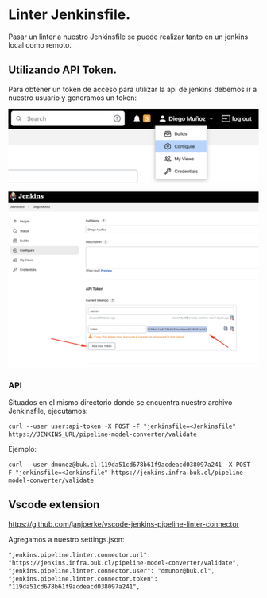 # Linter Jenkinsfile.

Pasar un linter a nuestro Jenkinsfile se puede realizar tanto en un jenkins local como remoto.

## Utilizando API Token.

Para obtener un token de acceso para utilizar la api de jenkins debemos ir a nuestro usuario y generamos un token:

![user-settings](/images/user-settings.png)

![user-settings](/images/api-token.png)

### API

Situados en el mismo directorio donde se encuentra nuestro archivo Jenkinsfile, ejecutamos:

```
curl --user user:api-token -X POST -F "jenkinsfile=<Jenkinsfile" https://JENKINS_URL/pipeline-model-converter/validate
```

Ejemplo:

```
curl --user dmunoz@buk.cl:119da51cd678b61f9acdeacd038097a241 -X POST -F "jenkinsfile=<Jenkinsfile" https://jenkins.infra.buk.cl/pipeline-model-converter/validate
```

## Vscode extension 

https://github.com/janjoerke/vscode-jenkins-pipeline-linter-connector

Agregamos a nuestro settings.json:

```
"jenkins.pipeline.linter.connector.url": "https://jenkins.infra.buk.cl/pipeline-model-converter/validate",
"jenkins.pipeline.linter.connector.user": "dmunoz@buk.cl",
"jenkins.pipeline.linter.connector.token": "119da51cd678b61f9acdeacd038097a241",
```
